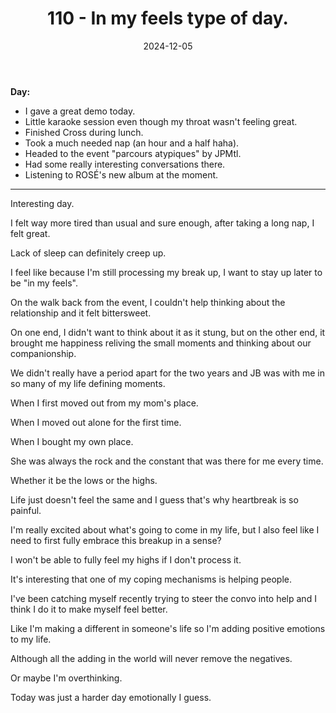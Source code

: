 ﻿---
title: 110 - In my feels type of day.
date: 2024-12-05
categories: ["daily"]
tags: posts

---
**Day:** 

- I gave a great demo today.
- Little karaoke session even though my throat wasn't feeling great.
- Finished Cross during lunch.
- Took a much needed nap (an hour and a half haha).
- Headed to the event "parcours atypiques" by JPMtl.
- Had some really interesting conversations there.
- Listening to ROSÉ's new album at the moment.
---
Interesting day.

I felt way more tired than usual and sure enough, after taking a long nap, I felt great.

Lack of sleep can definitely creep up.

I feel like because I'm still processing my break up, I want to stay up later to be "in my feels".

On the walk back from the event, I couldn't help thinking about the relationship and it felt bittersweet.

On one end, I didn't want to think about it as it stung, but on the other end, it brought me happiness reliving the small moments and thinking about our companionship.

We didn't really have a period apart for the two years and JB was with me in so many of my life defining moments.

When I first moved out from my mom's place.

When I moved out alone for the first time.

When I bought my own place.

She was always the rock and the constant that was there for me every time.

Whether it be the lows or the highs.

Life just doesn't feel the same and I guess that's why heartbreak is so painful.

I'm really excited about what's going to come in my life, but I also feel like I need to first fully embrace this breakup in a sense?

I won't be able to fully feel my highs if I don't process it.

It's interesting that one of my coping mechanisms is helping people.

I've been catching myself recently trying to steer the convo into help and I think I do it to make myself feel better.

Like I'm making a different in someone's life so I'm adding positive emotions to my life.

Although all the adding in the world will never remove the negatives.

Or maybe I'm overthinking.

Today was just a harder day emotionally I guess.
